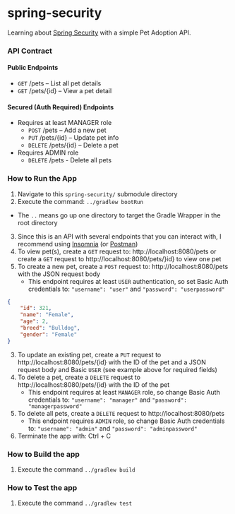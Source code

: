 # spring-security
Learning about [Spring Security](https://spring.io/projects/spring-security) with a simple Pet Adoption API.

### API Contract
#### Public Endpoints
* `GET` /pets – List all pet details
* `GET` /pets/{id} – View a pet detail

#### Secured (Auth Required) Endpoints
* Requires at least MANAGER role
   * `POST` /pets – Add a new pet
   * `PUT` /pets/{id} – Update pet info
   * `DELETE` /pets/{id} – Delete a pet
* Requires ADMIN role
   * `DELETE` /pets - Delete all pets 

### How to Run the App
1) Navigate to this `spring-security/` submodule directory
2) Execute the command: `../gradlew bootRun`
  * The `..` means go up one directory to target the Gradle Wrapper in the root directory
3) Since this is an API with several endpoints that you can interact with, I recommend using [Insomnia](https://insomnia.rest/features/api-testing) (or [Postman](https://www.postman.com/product/what-is-postman/))
  1) To view pet(s), create a `GET` request to: http://localhost:8080/pets or create a `GET` request to http://localhost:8080/pets/}id} to view one pet
  2) To create a new pet, create a `POST` request to: http://localhost:8080/pets with the JSON request body
     * This endpoint requires at least `USER` authentication, so set Basic Auth credentials to: `"username": "user"` and `"password": "userpassword"`
   ```json
   {
       "id": 321,
       "name": "Female",
       "age": 2,
       "breed": "Bulldog",
       "gender": "Female"
   }
   ```
  3) To update an existing pet, create a `PUT` request to http://localhost:8080/pets/{id} with the ID of the pet and a JSON request body and Basic `USER` (see example above for required fields)
  4) To delete a pet, create a `DELETE` request to http://localhost:8080/pets/{id} with the ID of the pet
     * This endpoint requires at least `MANAGER` role, so change Basic Auth credentials to: `"username": "manager"` and `"password": "managerpassword"`
  5) To delete all pets, create a `DELETE` request to http://localhost:8080/pets
     * This endpoint requires `ADMIN` role, so change Basic Auth credentials to: `"username": "admin"` and `"password": "adminpassword"`
4) Terminate the app with: Ctrl + C

### How to Build the app
1) Execute the command `../gradlew build`

### How to Test the app
1) Execute the command `../gradlew test`
